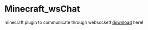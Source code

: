 # Minecraft_wsChat
minecraft plugin to communicate through websocket!
[download](https://github.com/duykhanh09103/Minecraft_wsChat/releases/latest) here!

